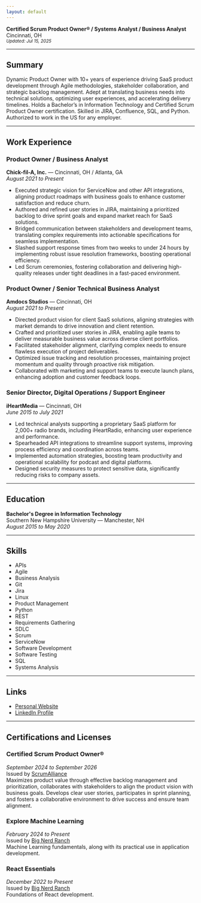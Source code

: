 ```yaml
---
layout: default
---
```


**Certified Scrum Product Owner® / Systems Analyst / Business Analyst**  
Cincinnati, OH\
<sub>_Updated: Jul 15, 2025_</sub>

---

## Summary

Dynamic Product Owner with 10+ years of experience driving SaaS product development through Agile methodologies, stakeholder collaboration, and strategic backlog management. Adept at translating business needs into technical solutions, optimizing user experiences, and accelerating delivery timelines. Holds a Bachelor’s in Information Technology and Certified Scrum Product Owner certification. Skilled in JIRA, Confluence, SQL, and Python. Authorized to work in the US for any employer. 

---

## Work Experience

### Product Owner / Business Analyst
**Chick-fil-A, Inc.** — Cincinnati, OH / Atlanta, GA  
*August 2021 to Present*

- Executed strategic vision for ServiceNow and other API integrations, aligning product roadmaps with business goals to enhance customer satisfaction and reduce churn. 
- Authored and refined user stories in JIRA, maintaining a prioritized backlog to drive sprint goals and expand market reach for SaaS solutions. 
- Bridged communication between stakeholders and development teams, translating complex requirements into actionable specifications for seamless implementation. 
- Slashed support response times from two weeks to under 24 hours by implementing robust issue resolution frameworks, boosting operational efficiency. 
- Led Scrum ceremonies, fostering collaboration and delivering high-quality releases under tight deadlines in a fast-paced environment.

### Product Owner / Senior Technical Business Analyst  
**Amdocs Studios** — Cincinnati, OH  
*August 2021 to Present*

- Directed product vision for client SaaS solutions, aligning strategies with market demands to drive innovation and client retention. 
- Crafted and prioritized user stories in JIRA, enabling agile teams to deliver measurable business value across diverse client portfolios. 
- Facilitated stakeholder alignment, clarifying complex needs to ensure flawless execution of project deliverables. 
- Optimized issue tracking and resolution processes, maintaining project momentum and quality through proactive risk mitigation. 
- Collaborated with marketing and support teams to execute launch plans, enhancing adoption and customer feedback loops. 

### Senior Director, Digital Operations / Support Engineer
**iHeartMedia** — Cincinnati, OH  
*June 2015 to July 2021*

- Led technical analysts supporting a proprietary SaaS platform for 2,000+ radio brands, including iHeartRadio, enhancing user experience and performance. 
- Spearheaded API integrations to streamline support systems, improving process efficiency and coordination across teams. 
- Implemented automation strategies, boosting team productivity and operational scalability for podcast and digital platforms. 
- Designed security measures to protect sensitive data, significantly reducing risks to company assets. 

---

## Education

**Bachelor's Degree in Information Technology**  
Southern New Hampshire University — Manchester, NH  
*August 2015 to May 2020*

---

## Skills

- APIs
- Agile
- Business Analysis
- Git
- Jira
- Linux
- Product Management
- Python
- REST
- Requirements Gathering
- SDLC
- Scrum
- ServiceNow
- Software Development
- Software Testing
- SQL
- Systems Analysis

---

## Links

- [Personal Website](https://mjescott.github.io)
- [LinkedIn Profile](https://www.linkedin.com/in/mjescott)

---

## Certifications and Licenses

### Certified Scrum Product Owner®  
*September 2024 to September 2026*  
Issued by [ScrumAlliance](https://bcert.me/sojvbkeip)  
Maximizes product value through effective backlog management and prioritization, collaborates with stakeholders to align the product vision with business goals. Develops clear user stories, participates in sprint planning, and fosters a collaborative environment to drive success and ensure team alignment.  

### Explore Machine Learning  
*February 2024 to Present*  
Issued by [Big Nerd Ranch](https://www.credly.com/badges/3da6db2a-3f01-418f-ac12-866049dbd70c/linked_in_profile)  
Machine Learning fundamentals, along with its practical use in application development.

### React Essentials  
*December 2022 to Present*  
Issued by [Big Nerd Ranch](https://www.credly.com/badges/2b1f7996-48dd-416c-bf7a-a5363959f396/linked_in_profile)  
Foundations of React development.
